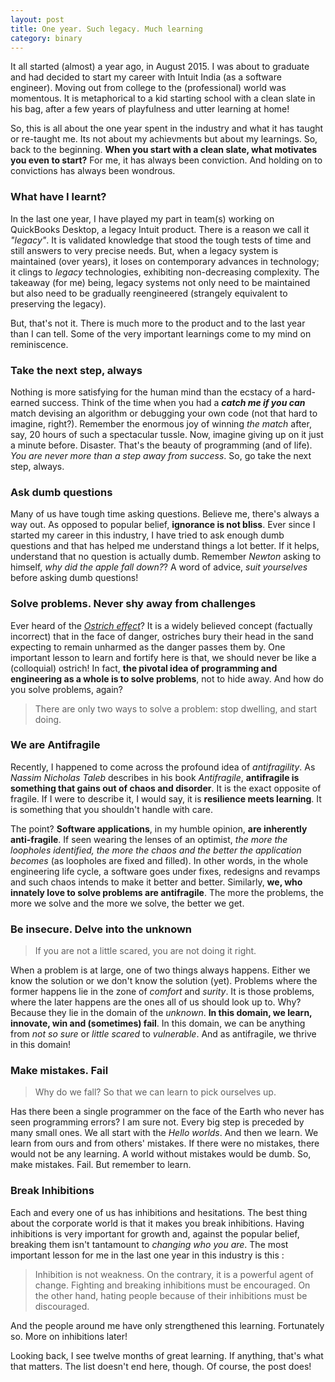 ```yaml
---
layout: post
title: One year. Such legacy. Much learning 
category: binary
---
```

It all started (almost) a year ago, in August 2015. I was about to graduate and had decided to start my career with Intuit India (as a software engineer). Moving out from college to the (professional) world was momentous. It is metaphorical to a kid starting school with a clean slate in his bag, after a few years of playfulness and utter learning at home!

So, this is all about the one year spent in the industry and what it has taught or re-taught me. Its not about my achievments but about my learnings. So, back to the beginning. **When you start with a clean slate, what motivates you even to start?** For me, it has always been conviction. And holding on to convictions has always been wondrous.     

### **What have I learnt?** 

In the last one year, I have played my part in team(s) working on QuickBooks Desktop, a legacy Intuit product. There is a reason we call it *"legacy"*. It is validated knowledge that stood the tough tests of time and still answers to very precise needs. But, when a legacy system is maintained (over years), it loses on contemporary advances in technology; it clings to *legacy* technologies, exhibiting non-decreasing complexity. The takeaway (for me) being, legacy systems not only need to be maintained but also need to be gradually reengineered (strangely equivalent to preserving the legacy). 

But, that's not it. There is much more to the product and to the last year than I can tell. Some of the very important learnings come to my mind on reminiscence. 

### **Take the next step, always** 

Nothing is more satisfying for the human mind than the ecstacy of a hard-earned success. Think of the time when you had a ***catch me if you can*** match devising an algorithm or debugging your own code (not that hard to imagine, right?). Remember the enormous joy of winning *the match* after, say, 20 hours of such a spectacular tussle. Now, imagine giving up on it just a minute before. Disaster. That's the beauty of programming (and of life). *You are never more than a step away from success*. So, go take the next step, always.     

### **Ask dumb questions**

Many of us have tough time asking questions. Believe me, there's always a way out. As opposed to popular belief, **ignorance is not bliss**. Ever since I started my career in this industry, I have tried to ask enough dumb questions and that has helped me understand things a lot better. If it helps, understand that no question is actually dumb. Remember *Newton* asking to himself, *why did the apple fall down?*? A word of advice, *suit yourselves* before asking dumb questions!


### **Solve problems. Never shy away from challenges**

Ever heard of the [*Ostrich effect*](https://en.wikipedia.org/wiki/Ostrich_effect)? It is a widely believed concept (factually incorrect) that in the face of danger, ostriches bury their head in the sand expecting to remain unharmed as the danger passes them by. One important lesson to learn and fortify here is that, we should never be like a (colloquial) ostrich! In fact, **the pivotal idea of programming and engineering as a whole is to solve problems**, not to hide away. And how do you solve problems, again?

> There are only two ways to solve a problem: stop dwelling, and start doing.



### **We are Antifragile**

Recently, I happened to come across the profound idea of *antifragility*. As *Nassim Nicholas Taleb* describes in his book *Antifragile*, **antifragile is something that gains out of chaos and disorder**. It is the exact opposite of fragile. If I were to describe it, I would say, it is **resilience meets learning**. It is something that you shouldn't handle with care.

The point? **Software applications**, in my humble opinion, **are inherently anti-fragile**. If seen wearing the lenses of an optimist, *the more the loopholes identified, the more the chaos and the better the application becomes* (as loopholes are fixed and filled). In other words, in the whole engineering life cycle, a software goes under fixes, redesigns and revamps and such chaos intends to make it better and better. Similarly, **we, who innately love to solve problems are antifragile**. The more the problems, the more we solve and the more we solve, the better we get. 

### **Be insecure. Delve into the unknown**

> If you are not a little scared, you are not doing it right.

When a problem is at large, one of two things always happens. Either we know the solution or we don't know the solution (yet). Problems where the former happens lie in the zone of *comfort* and *surity*. It is those problems, where the later happens are the ones all of us should look up to. Why? Because they lie in the domain of the *unknown*. **In this domain, we learn, innovate, win and (sometimes) fail**. In this domain, we can be anything from *not so sure* or *little scared* to *vulnerable*. And as antifragile, we thrive in this domain!    

### **Make mistakes. Fail**

> Why do we fall? So that we can learn to pick ourselves up.

Has there been a single programmer on the face of the Earth who never has seen programming errors? I am sure not. Every big step is preceded by many small ones. We all start with the *Hello worlds*. And then we learn. We learn from ours and from others' mistakes. If there were no mistakes, there would not be any learning. A world without mistakes would be dumb. So, make mistakes. Fail. But remember to learn.

### **Break Inhibitions**

Each and every one of us has inhibitions and hesitations. The best thing about the corporate world is that it makes you break inhibitions. Having inhibitions is very important for growth and, against the popular belief, breaking them isn't tantamount to *changing who you are*. The most important lesson for me in the last one year in this industry is this : 

> Inhibition is not weakness. On the contrary, it is a powerful agent of change. Fighting and breaking inhibitions must be encouraged. On the other hand, hating people because of their inhibitions must be discouraged.

And the people around me have only strengthened this learning. Fortunately so. More on inhibitions later!

Looking back, I see twelve months of great learning. If anything, that's what that matters. The list doesn't end here, though. Of course, the post does!  

